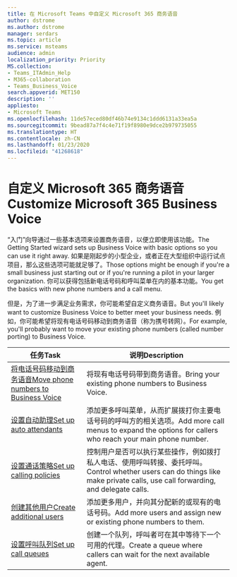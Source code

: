 ```yaml
---
title: 在 Microsoft Teams 中自定义 Microsoft 365 商务语音
author: dstrome
ms.author: dstrome
manager: serdars
ms.topic: article
ms.service: msteams
audience: admin
localization_priority: Priority
MS.collection:
- Teams_ITAdmin_Help
- M365-collaboration
- Teams_Business_Voice
search.appverid: MET150
description: ''
appliesto:
- Microsoft Teams
ms.openlocfilehash: 11de57eced80df46b74e9134c1ddd6131a33ea5a
ms.sourcegitcommit: 9bead87a7f4c4e71f19f8980e9dce2b979735055
ms.translationtype: HT
ms.contentlocale: zh-CN
ms.lasthandoff: 01/23/2020
ms.locfileid: "41268618"
---
```

# <a name="customize-microsoft-365-business-voice"></a><span data-ttu-id="31fb6-102">自定义 Microsoft 365 商务语音</span><span class="sxs-lookup"><span data-stu-id="31fb6-102">Customize Microsoft 365 Business Voice</span></span>

<span data-ttu-id="31fb6-103">“入门”向导通过一些基本选项来设置商务语音，以便立即使用该功能。</span><span class="sxs-lookup"><span data-stu-id="31fb6-103">The Getting Started wizard sets up Business Voice with basic options so you can use it right away.</span></span> <span data-ttu-id="31fb6-104">如果是刚起步的小型企业，或者正在大型组织中运行试点项目，那么这些选项可能就足够了。</span><span class="sxs-lookup"><span data-stu-id="31fb6-104">Those options might be enough if you're a small business just starting out or if you're running a pilot in your larger organization.</span></span> <span data-ttu-id="31fb6-105">你可以获得包括新电话号码和呼叫菜单在内的基本功能。</span><span class="sxs-lookup"><span data-stu-id="31fb6-105">You get the basics with new phone numbers and a call menu.</span></span> 

<span data-ttu-id="31fb6-106">但是，为了进一步满足业务需求，你可能希望自定义商务语音。</span><span class="sxs-lookup"><span data-stu-id="31fb6-106">But you'll likely want to customize Business Voice to better meet your business needs.</span></span> <span data-ttu-id="31fb6-107">例如，你可能希望将现有电话号码移动到商务语音（称为携号转网）。</span><span class="sxs-lookup"><span data-stu-id="31fb6-107">For example, you'll probably want to move your existing phone numbers (called number porting) to Business Voice.</span></span>

| <span data-ttu-id="31fb6-108">任务</span><span class="sxs-lookup"><span data-stu-id="31fb6-108">Task</span></span>                                                          | <span data-ttu-id="31fb6-109">说明</span><span class="sxs-lookup"><span data-stu-id="31fb6-109">Description</span></span>                                                                                          |
|---------------------------------------------------------------|------------------------------------------------------------------------------------------------------|
| [<span data-ttu-id="31fb6-110">将电话号码移动到商务语音</span><span class="sxs-lookup"><span data-stu-id="31fb6-110">Move phone numbers to Business Voice</span></span>](port-phone-numbers.md) | <span data-ttu-id="31fb6-111">将现有电话号码带到商务语音。</span><span class="sxs-lookup"><span data-stu-id="31fb6-111">Bring your existing phone numbers to Business Voice.</span></span>                                                 |
| [<span data-ttu-id="31fb6-112">设置自动助理</span><span class="sxs-lookup"><span data-stu-id="31fb6-112">Set up auto attendants</span></span>](set-up-auto-attendants.md)           | <span data-ttu-id="31fb6-113">添加更多呼叫菜单，从而扩展拨打你主要电话号码的呼叫方的相关选项。</span><span class="sxs-lookup"><span data-stu-id="31fb6-113">Add more call menus to expand the options for callers who reach your main phone number.</span></span>        |
| [<span data-ttu-id="31fb6-114">设置通话策略</span><span class="sxs-lookup"><span data-stu-id="31fb6-114">Set up calling policies</span></span>](set-up-policies.md)                 | <span data-ttu-id="31fb6-115">控制用户是否可以执行某些操作，例如拨打私人电话、使用呼叫转接、委托呼叫。</span><span class="sxs-lookup"><span data-stu-id="31fb6-115">Control whether users can do things like make private calls, use call forwarding, and delegate calls.</span></span>        |
| [<span data-ttu-id="31fb6-116">创建其他用户</span><span class="sxs-lookup"><span data-stu-id="31fb6-116">Create additional users</span></span>](create-users.md)                    | <span data-ttu-id="31fb6-117">添加更多用户，并向其分配新的或现有的电话号码。</span><span class="sxs-lookup"><span data-stu-id="31fb6-117">Add more users and assign new or existing phone numbers to them.</span></span>                                     |
| [<span data-ttu-id="31fb6-118">设置呼叫队列</span><span class="sxs-lookup"><span data-stu-id="31fb6-118">Set up call queues</span></span>](set-up-call-queues.md)                   | <span data-ttu-id="31fb6-119">创建一个队列，呼叫者可在其中等待下一个可用的代理。</span><span class="sxs-lookup"><span data-stu-id="31fb6-119">Create a queue where callers can wait for the next available agent.</span></span>                                  |
